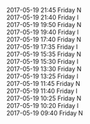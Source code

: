 2017-05-19 21:45 Friday  N  
2017-05-19 21:40 Friday  I  
2017-05-19 19:50 Friday  N  
2017-05-19 19:40 Friday  I  
2017-05-19 17:40 Friday  N  
2017-05-19 17:35 Friday  I  
2017-05-19 15:35 Friday  N  
2017-05-19 15:30 Friday  I  
2017-05-19 13:30 Friday  N  
2017-05-19 13:25 Friday  I  
2017-05-19 11:45 Friday  N  
2017-05-19 11:40 Friday  I  
2017-05-19 10:25 Friday  N  
2017-05-19 10:20 Friday  I  
2017-05-19 09:40 Friday  N  
